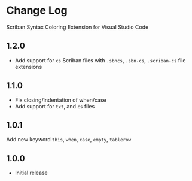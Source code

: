 # Change Log

Scriban Syntax Coloring Extension for Visual Studio Code

## 1.2.0

- Add support for `cs`  Scriban files with `.sbncs`, `.sbn-cs`, `.scriban-cs` file extensions

## 1.1.0

- Fix closing/indentation of when/case
- Add support for `txt`, and `cs` files

## 1.0.1

Add new keyword `this`, `when`, `case`, `empty`, `tablerow`

## 1.0.0
- Initial release